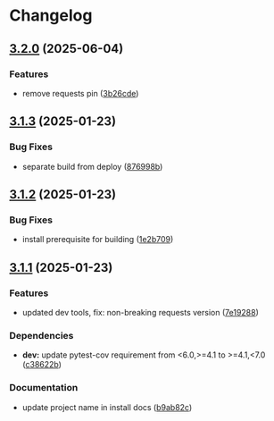 # Changelog

## [3.2.0](https://github.com/agrc/supervisor/compare/v3.1.3...v3.2.0) (2025-06-04)


### Features

* remove requests pin ([3b26cde](https://github.com/agrc/supervisor/commit/3b26cde150f624dbf74527f7cd70df7c31ad6855))

## [3.1.3](https://github.com/agrc/supervisor/compare/v3.1.2...v3.1.3) (2025-01-23)


### Bug Fixes

* separate build from deploy ([876998b](https://github.com/agrc/supervisor/commit/876998b9200045381e8c6b1310ef5119ebe0b88b))

## [3.1.2](https://github.com/agrc/supervisor/compare/v3.1.1...v3.1.2) (2025-01-23)


### Bug Fixes

* install prerequisite for building ([1e2b709](https://github.com/agrc/supervisor/commit/1e2b709607749a62cc0d51145e0a94fbe7bf2d17))

## [3.1.1](https://github.com/agrc/supervisor/compare/3.1.0...v3.1.1) (2025-01-23)


### Features

* updated dev tools, fix: non-breaking requests version ([7e19288](https://github.com/agrc/supervisor/commit/7e19288a48692501eb0c792f9f910c90a7c43389))


### Dependencies

* **dev:** update pytest-cov requirement from &lt;6.0,&gt;=4.1 to &gt;=4.1,&lt;7.0 ([c38622b](https://github.com/agrc/supervisor/commit/c38622be8103b4083acebf0c272ac88fd9571709))


### Documentation

* update project name in install docs ([b9ab82c](https://github.com/agrc/supervisor/commit/b9ab82c5de1ff2ebabc00c5d0256939f7bd4e852))
